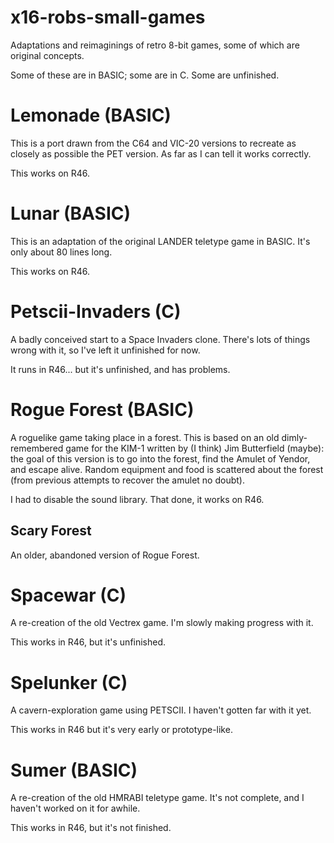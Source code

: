 # x16-robs-small-games
Adaptations and reimaginings of retro 8-bit games, some of which 
are original concepts.

Some of these are in BASIC; some are in C.  Some are unfinished.

# Lemonade (BASIC)
This is a port drawn from the C64 and VIC-20 versions to recreate as closely as possible the PET version.
As far as I can tell it works correctly.

This works on R46.

# Lunar (BASIC)
This is an adaptation of the original LANDER teletype game in BASIC.
It's only about 80 lines long.

This works on R46.

# Petscii-Invaders (C)
A badly conceived start to a Space Invaders clone. There's lots of things wrong with it, 
so I've left it unfinished for now.

It runs in R46... but it's unfinished, and has problems.

# Rogue Forest (BASIC)
A roguelike game taking place in a forest. This is based on an old dimly-remembered game
for the KIM-1 written by (I think) Jim Butterfield (maybe): the goal of this version is to
go into the forest, find the Amulet of Yendor, and escape alive. Random equipment and food
is scattered about the forest (from previous attempts to recover the amulet no doubt).

I had to disable the sound library. That done, it works on R46.

## Scary Forest
An older, abandoned version of Rogue Forest.

# Spacewar (C)
A re-creation of the old Vectrex game. I'm slowly making progress with it.

This works in R46, but it's unfinished.

# Spelunker (C)
A cavern-exploration game using PETSCII. I haven't gotten far with it yet.

This works in R46 but it's very early or prototype-like.

# Sumer (BASIC)
A re-creation of the old HMRABI teletype game. It's not complete, and I haven't worked on it 
for awhile.

This works in R46, but it's not finished.
